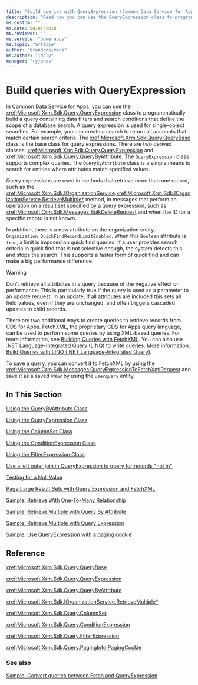 ```yaml
---
title: "Build queries with QueryExpression (Common Data Service for Apps) | Microsoft Docs" # Intent and product brand in a unique string of 43-59 chars including spaces
description: "Read how you can use the QueryExpression class to programmatically build a query containing data filters and search conditions that define the scope of a database search" # 115-145 characters including spaces. This abstract displays in the search result.
ms.custom: ""
ms.date: 08/01/2018
ms.reviewer: ""
ms.service: "powerapps"
ms.topic: "article"
author: "brandonsimons" 
ms.author: "jdaly" 
manager: "ryjones" 
---
```

# Build queries with QueryExpression

In Common Data Service for Apps, you can use the <xref:Microsoft.Xrm.Sdk.Query.QueryExpression> class to programmatically build a query containing data filters and search conditions that define the scope of a database search. A query expression is used for single-object searches. For example, you can create a search to return all accounts that match certain search criteria. The <xref:Microsoft.Xrm.Sdk.Query.QueryBase> class is the base class for query expressions. There are two derived classes: <xref:Microsoft.Xrm.Sdk.Query.QueryExpression> and <xref:Microsoft.Xrm.Sdk.Query.QueryByAttribute>. The `QueryExpression` class supports complex queries. The `QueryByAttribute` class is a simple means to search for entities where attributes match specified values.  
  
 Query expressions are used in methods that retrieve more than one record, such as the <xref:Microsoft.Xrm.Sdk.IOrganizationService>.<xref:Microsoft.Xrm.Sdk.IOrganizationService.RetrieveMultiple*> method, in messages that perform an operation on a result set specified by a query expression, such as <xref:Microsoft.Crm.Sdk.Messages.BulkDeleteRequest> and when the ID for a specific record is not known.  
  
 In addition, there is a new attribute on the organization entity, `Organization.QuickFindRecordLimitEnabled`. When this `Boolean` attribute is `true`, a limit is imposed on quick find queries. If a user provides search criteria in quick find that is not selective enough, the system detects this and stops the search. This supports a faster form of quick find and can make a big performance difference.  
  
> [!WARNING]
>  Don’t retrieve all attributes in a query because of the negative effect on performance. This is particularly true if the query is used as a parameter to an update request. In an update, if all attributes are included this sets all field values, even if they are unchanged, and often triggers cascaded updates to child records.  
  
 There are two additional ways to create queries to retrieve records from CDS for Apps. FetchXML, the proprietary CDS for Apps query language, can be used to perform some queries by using XML-based queries. For more information, see [Building Queries with FetchXML](/dynamics365/customer-engagement/developer/org-service/build-queries-fetchxml). You can also use .NET Language-Integrated Query (LINQ) to write queries. More information: [Build Queries with LINQ (.NET Language-Integrated Query)](build-queries-with-linq-net-language-integrated-query.md).  
  
 To save a query, you can convert it to FetchXML by using the <xref:Microsoft.Crm.Sdk.Messages.QueryExpressionToFetchXmlRequest> and save it as a saved view by using the `userquery` entity.  
  
## In This Section  
 [Using the QueryByAttribute Class](use-querybyattribute-class.md)  
  
 [Using the QueryExpression Class](use-queryexpression-class.md)  
  
 [Using the ColumnSet Class](use-the-columnset-class.md)  
  
 [Using the ConditionExpression Class](use-conditionexpression-class.md)  
  
 [Using the FilterExpression Class](use-filterexpression-class.md)  
  
 [Use a left outer join in QueryExpression to query for records "not in"](use-left-outer-join-queryexpression-query-records-not-in.md)  
  
 [Testing for a Null Value](/dynamics365/customer-engagement/developer/test-null-value)  
  
 [Page Large Result Sets with Query Expression and FetchXML](page-large-result-sets-with-queryexpression.md)  
  
 [Sample: Retrieve With One-To-Many Relationship](/dynamics365/customer-engagement/developer/org-service/sample-retrieve-with-one-to-many-relationship)  
  
 [Sample: Retrieve Multiple with Query By Attribute](/org-service/samples/retrieve-multiple-querybyattribute-class.md)  
  
 [Sample: Retrieve Multiple with Query Expression](/org-service/samples/retrieve-multiple-queryexpression-class.md)  
  
 [Sample: Use QueryExpression with a paging cookie](/dynamics365/customer-engagement/developer/org-service/sample-use-queryexpression-with-a-paging-cookie)  
  
## Reference  
 <xref:Microsoft.Xrm.Sdk.Query.QueryBase>  
  
 <xref:Microsoft.Xrm.Sdk.Query.QueryExpression>  
  
 <xref:Microsoft.Xrm.Sdk.Query.QueryByAttribute>  
  
 <xref:Microsoft.Xrm.Sdk.IOrganizationService.RetrieveMultiple*>  
  
 <xref:Microsoft.Xrm.Sdk.Query.ColumnSet>  
  
 <xref:Microsoft.Xrm.Sdk.Query.ConditionExpression>  
  
 <xref:Microsoft.Xrm.Sdk.Query.FilterExpression>  
  
 <xref:Microsoft.Xrm.Sdk.Query.PagingInfo.PagingCookie>  
  
### See also  
 [Sample: Convert queries between Fetch and QueryExpression](/dynamics365/customer-engagement/developer/org-service/sample-convert-queries-fetch-queryexpression)

